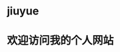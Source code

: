 # jiuyue
<!DOCTYPE html>
<html>
  <head>
    <meta charset="utf-8"/>
    <title>九月的个人网站</title>
  </head>
  <body>
    <h1>欢迎访问我的个人网站<h1>
  </body>
</html>
